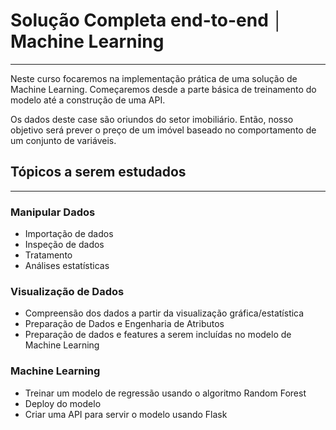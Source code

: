 # Solução Completa end-to-end │ Machine Learning

---

Neste curso focaremos na implementação prática de uma solução de Machine Learning. Começaremos desde a parte básica de treinamento do modelo até a construção de uma API.

Os dados deste case são oriundos do setor imobiliário.  Então, nosso objetivo será prever o preço de um imóvel baseado no comportamento de um conjunto de variáveis.

## Tópicos a serem estudados

---

### Manipular Dados

- Importação de dados
- Inspeção de dados
- Tratamento
- Análises estatísticas

### Visualização de Dados

- Compreensão dos dados a partir da visualização gráfica/estatística
- Preparação de Dados e Engenharia de Atributos
- Preparação de dados e features a serem incluídas no modelo de Machine Learning

### Machine Learning

- Treinar um modelo de regressão usando o algoritmo Random Forest
- Deploy do modelo
- Criar uma API para servir o modelo usando Flask
